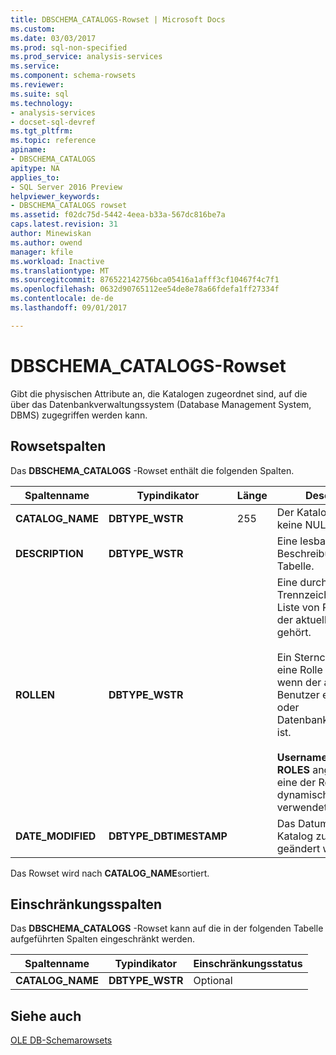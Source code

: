 ```yaml
---
title: DBSCHEMA_CATALOGS-Rowset | Microsoft Docs
ms.custom: 
ms.date: 03/03/2017
ms.prod: sql-non-specified
ms.prod_service: analysis-services
ms.service: 
ms.component: schema-rowsets
ms.reviewer: 
ms.suite: sql
ms.technology:
- analysis-services
- docset-sql-devref
ms.tgt_pltfrm: 
ms.topic: reference
apiname:
- DBSCHEMA_CATALOGS
apitype: NA
applies_to:
- SQL Server 2016 Preview
helpviewer_keywords:
- DBSCHEMA_CATALOGS rowset
ms.assetid: f02dc75d-5442-4eea-b33a-567dc816be7a
caps.latest.revision: 31
author: Minewiskan
ms.author: owend
manager: kfile
ms.workload: Inactive
ms.translationtype: MT
ms.sourcegitcommit: 876522142756bca05416a1afff3cf10467f4c7f1
ms.openlocfilehash: 0632d90765112ee54de8e78a66fdefa1ff27334f
ms.contentlocale: de-de
ms.lasthandoff: 09/01/2017

---
```

# <a name="dbschemacatalogs-rowset"></a>DBSCHEMA_CATALOGS-Rowset
  Gibt die physischen Attribute an, die Katalogen zugeordnet sind, auf die über das Datenbankverwaltungssystem (Database Management System, DBMS) zugegriffen werden kann.  
  
## <a name="rowset-columns"></a>Rowsetspalten  
 Das **DBSCHEMA_CATALOGS** -Rowset enthält die folgenden Spalten.  
  
|Spaltenname|Typindikator|Länge|Description|  
|-----------------|--------------------|------------|-----------------|  
|**CATALOG_NAME**|**DBTYPE_WSTR**|255|Der Katalogname. Lässt keine NULL-Werte zu.|  
|**DESCRIPTION**|**DBTYPE_WSTR**||Eine lesbare Beschreibung der Tabelle.|  
|**ROLLEN**|**DBTYPE_WSTR**||Eine durch Trennzeichen getrennte Liste von Rollen, zu der der aktuelle Benutzer gehört.<br /><br /> Ein Sternchen (\*) als eine Rolle enthalten ist, wenn der aktuelle Benutzer ein Server- oder Datenbankadministrator ist.<br /><br /> **Username** wird an **ROLES** angefügt, wenn eine der Rollen dynamische Sicherheit verwendet.|  
|**DATE_MODIFIED**|**DBTYPE_DBTIMESTAMP**||Das Datum, an dem der Katalog zuletzt geändert wurde.|  
  
 Das Rowset wird nach **CATALOG_NAME**sortiert.  
  
## <a name="restriction-columns"></a>Einschränkungsspalten  
 Das **DBSCHEMA_CATALOGS** -Rowset kann auf die in der folgenden Tabelle aufgeführten Spalten eingeschränkt werden.  
  
|Spaltenname|Typindikator|Einschränkungsstatus|  
|-----------------|--------------------|-----------------------|  
|**CATALOG_NAME**|**DBTYPE_WSTR**|Optional|  
  
## <a name="see-also"></a>Siehe auch  
 [OLE DB-Schemarowsets](../../../analysis-services/schema-rowsets/ole-db/ole-db-schema-rowsets.md)  
  
  

